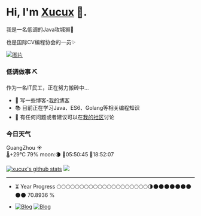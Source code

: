 <!--<a href="https://xucux.github.io" target="_blank"><img align="right" width="400" src="https://cdn.jsdelivr.net/gh/xu-ux/static/img/blog/2021/cat.gif"></a>-->

# Hi, I'm [Xucux](https://xucux.github.io) 👋.

我是一名低调的Java攻城狮🦁

也是国际CV编程协会的一员✨

[![图片](https://mock.apifox.cn/m1/2137218-0-default/weather/test)](https://xucux.github.io)

### 低调做事 ⛏

作为一名IT民工，正在努力搬砖中...
- 🌱 写一些博客-[我的博客](https://xucux.github.io)
- 📚 目前正在学习Java、ES6、Golang等相关编程知识
- 💬 有任何问题或者建议可以在[我的社区](https://github.com/xucux/xucux/discussions)讨论


### 今日天气

<!--START_WEATHER-->
GuangZhou ☀️  
🌡+29°C 79% moon:🌘
🌄05:50:45 🌇18:52:07
<!--END_WEATHER-->

[![xucux's github stats](https://github-readme-stats.vercel.app/api?username=xucux&show_icons=true&icon_color=0366d6&text_color=24292e&bg_color=ffffff&hide_title=true)](https://github.com/xu-ux/blog-crawl-admin)
![](https://github-readme-stats.vercel.app/api/top-langs/?username=xucux&layout=compact)

---
<!--START_SECTION:progressBar-->

- ⏳ Year Progress  🌕🌕🌕🌕🌕🌕🌕🌕🌕🌕🌕🌕🌕🌕🌕🌕🌕🌕🌕🌕🌗🌑🌑🌑🌑🌑🌑🌑🌑🌑  70.8936 %

<!--END_SECTION:progressBar-->

- 
    [![Blog](https://img.shields.io/badge/Blog-博客园-blue?logo=Blogger&logoColor=white)](https://www.cnblogs.com/xu-ux/)
    [![Blog](https://img.shields.io/badge/Blog-CSDN-red?logo=Blogger&logoColor=red)](https://blog.csdn.net/qq_35341203)



<!--
**xucux/xucux** is a ✨ _special_ ✨ repository because its `README.md` (this file) appears on your GitHub profile.

Here are some ideas to get you started:
- 🔭 I’m currently working on a Java project
- 🌱 I’m currently learning golang and javascipt ES6
- 🔭 I’m currently working on ...
- 🌱 I’m currently learning ...
- 👯 I’m looking to collaborate on ...
- 🤔 I’m looking for help with ...
- 💬 Ask me about ...
- 📫 How to reach me: ...
- 😄 Pronouns: ...
- ⚡ Fun fact: ...
-->
